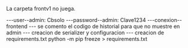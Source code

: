 La carpeta frontv1 no juega.

---user--admin: Cbsolo
---password--admin: Clave1234
---conexion--frontend
--- se comento el codigo de historial para que no muestre en admin
--- creacion de serializer y configuracion
--- creacion de requirements.txt python -m pip freeze > requirements.txt




